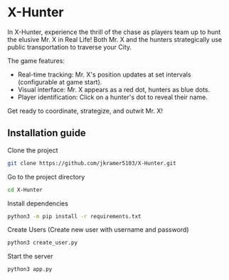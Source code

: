 
# X-Hunter

In X-Hunter, experience the thrill of the chase as players team up to hunt the elusive Mr. X in Real Life! Both Mr. X and the hunters strategically use public transportation to traverse your City.

The game features:

*   Real-time tracking: Mr. X's position updates at set intervals (configurable at game start).
*   Visual interface: Mr. X appears as a red dot, hunters as blue dots.
*   Player identification: Click on a hunter's dot to reveal their name.

Get ready to coordinate, strategize, and outwit Mr. X!

## Installation guide

Clone the project

```bash
git clone https://github.com/jkramer5103/X-Hunter.git
```

Go to the project directory

```bash
cd X-Hunter
```

Install dependencies

```bash
python3 -m pip install -r requirements.txt
```

Create Users (Create new user with username and password)

```bash
python3 create_user.py
```

Start the server

```bash
python3 app.py
```

